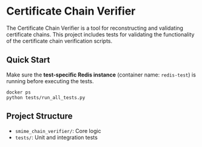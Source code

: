 # Certificate Chain Verifier

The Certificate Chain Verifier is a tool for reconstructing and validating certificate chains.
This project includes tests for validating the functionality of the certificate chain verification scripts.


## Quick Start
Make sure the **test-specific Redis instance** (container name: `redis-test`) is running before executing the tests.  

```shell 
docker ps
python tests/run_all_tests.py
```

## Project Structure

- `smime_chain_verifier/`: Core logic
- `tests/`: Unit and integration tests
